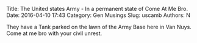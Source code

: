 Title: The United states Army - In a permanent state of Come At Me Bro.
Date: 2016-04-10 17:43
Category: Gen Musings
Slug: uscamb
Authors: N

They have a Tank parked on the lawn of the Army Base here in Van Nuys. Come at me bro with your civil unrest. 